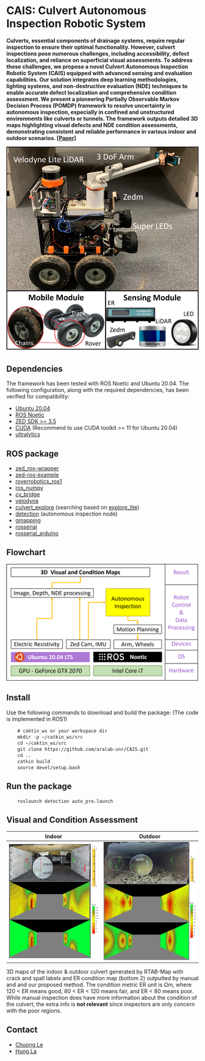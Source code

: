 # CAIS: Culvert Autonomous Inspection Robotic System

**Culverts, essential components of drainage systems, require regular inspection to ensure their optimal functionality. However, culvert inspections pose numerous challenges, including accessibility, defect localization, and reliance on superficial visual assessments. To address these challenges, we propose a novel  Culvert Autonomous Inspection Robotic System (CAIS) equipped with advanced sensing and evaluation capabilities. Our solution integrates deep learning methodologies, lighting systems, and non-destructive evaluation (NDE) techniques to enable accurate defect localization and comprehensive condition assessment. We present a pioneering Partially Observable Markov Decision Process (POMDP) framework to resolve uncertainty in autonomous inspection, especially in confined and unstructured environments like culverts or tunnels. The framework outputs detailed 3D maps highlighting visual defects and NDE condition assessments, demonstrating consistent and reliable performance in various indoor and outdoor scenarios. [[Paper](https://github.com/aralab-unr/CAIS/blob/main/paper/IROS2024_Chuong.pdf)]**
<p align='center'>
    <img src="./pic/robot.jpg" alt="drawing" width="800"/>
</p>

## Dependencies
The framework has been tested with ROS Noetic and Ubuntu 20.04. The following configuration, along with the required dependencies, has been verified for compatibility:

- [Ubuntu 20.04](https://releases.ubuntu.com/focal/)
- [ROS Noetic](http://wiki.ros.org/noetic/Installation/Ubuntu) 
- [ZED SDK >= 3.5](https://www.stereolabs.com/developers)
- [CUDA](https://developer.nvidia.com/cuda-downloads) (Recommend to use CUDA toolkit >= 11 for Ubuntu 20.04)
- [ultralytics](https://github.com/ultralytics)

## ROS package
- [zed_ros-wrapper](https://github.com/stereolabs/zed-ros-wrapper)
- [zed-ros-example](https://github.com/stereolabs/zed-ros-examples)
- [roverrobotics_ros1](https://github.com/RoverRobotics/roverrobotics_ros1)
- [ros_numpy](https://github.com/eric-wieser/ros_numpy)
- [cv_bridge](https://github.com/ros-perception/vision_opencv)
- [velodyne](https://github.com/ros-drivers/velodyne)
- [culvert_explore](https://github.com/aralab-unr/CAIS/tree/main/culvert_explore) (searching based on [explore_lite](https://github.com/UOW-SECTE-477/explore_lite))
- [detection](https://github.com/aralab-unr/CAIS/tree/main/detection) (autonomous inspection node)
- [gmapping](https://github.com/ros-perception/slam_gmapping)
- [rosserial](https://github.com/ros-drivers/rosserial)
- [rosserial_arduino](http://wiki.ros.org/rosserial_arduino/Tutorials/Arduino%20IDE%20Setup)

## Flowchart
<p align='center'>
    <img src="./pic/flowchart.png" alt="drawing" width="800"/>
</p>

## Install
Use the following commands to download and build the package: (The code is implemented in ROS1)

```
    # caktin_ws or your workspace dir 
    mkdir -p ~/catkin_ws/src 
    cd ~/caktin_ws/src    
    git clone https://github.com/aralab-unr/CAIS.git
    cd ..
    catkin build
    source devel/setup.bash
```
## Run the package
```
    roslaunch detection auto_pro.launch

```

## Visual and Condition Assessment
Indoor            |  Outdoor
:-------------------------:|:-------------------------:
![](https://github.com/aralab-unr/CAIS/blob/main/pic/fusion.jpg)  |  ![](https://github.com/aralab-unr/CAIS/blob/main/pic/fusion_outdoor.jpg)

3D maps of the indoor & outdoor culvert generated by RTAB-Map with crack and spall labels and ER condition map (bottom 2) outputted by manual and and our proposed method. The condition metric ER unit is Ωm, where 120 < ER means good, 80 < ER < 120 means fair, and ER < 80 means poor. While manual inspection does have more information about the condition of the culvert, the extra info is **not relevant** since inspectors are only concern with the poor regions.

## Contact
- [Chuong Le](mailto:chuongl@unr.edu)
- [Hung La](mailto:hla@nevada.unr.edu)
